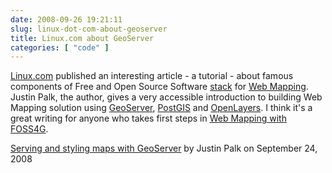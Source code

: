 ```yaml
---
date: 2008-09-26 19:21:11
slug: linux-dot-com-about-geoserver
title: Linux.com about GeoServer
categories: [ "code" ]
---
```


[Linux.com](http://www.linux.com/) published an interesting article - a tutorial - about famous components of Free and Open Source Software [stack](http://osgeo.org/) for [Web Mapping](http://en.wikipedia.org/wiki/Web_mapping). Justin Palk, the author, gives a very accessible introduction to building Web Mapping solution using [GeoServer](http://geoserver.org/), [PostGIS](http://postgis.refractions.net/) and [OpenLayers](http://openlayers.org/). I think it's a great writing for anyone who takes first steps in [Web Mapping with FOSS4G](http://oreilly.com/catalog/9780596008659/).





[Serving and styling maps with GeoServer](http://www.linux.com/feature/148307) by Justin Palk on September 24, 2008
